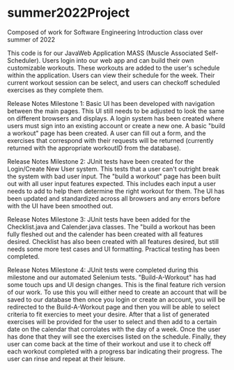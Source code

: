 # summer2022Project
Composed of work for Software Engineering Introduction class over summer of 2022

This code is for our JavaWeb Application MASS (Muscle Associated Self-Scheduler). Users login into our web app and can build their own customizable workouts. These workouts are added to the user's schedule within the application. Users can view their schedule for the week. Their current workout session can be select, and users can checkoff scheduled exercises as they complete them. 

Release Notes Milestone 1:
  Basic UI has been developed with navigation between the main pages. This UI still needs to be adjusted to look the same on different browsers and displays.
  A login system has been created where users must sign into an existing account or create a new one.
  A basic "build a workout" page has been created. A user can fill out a form, and the exercises that correspond with their requests will be returned (currently returned   with the appropriate workoutID from the database). 
  
  
Release Notes Milestone 2:
  JUnit tests have been created for the Login/Create New User system. This tests that a user can't outright break the system with bad user input. 
  The "build a workout" page has been built out with all user input features expected. This includes each input a user needs to add to help them determine the right workout for them.
  The UI has been updated and standardized across all browsers and any errors before with the UI have been smoothed out.

Release Notes Milestone 3:
JUnit tests have been added for the Checklist.java and Calender.java classes.
The "build a workout has been fully fleshed out and the calender has been created with all features desired.
Checklist has also been created with all features desired, but still needs some more test cases and UI formatting.
Practical testing has been completed. 

Release Notes Milestone 4: 
JUnit tests were completed during this milestone and our automated Selenium tests.
"Build-A-Workout" has had some touch ups and UI design changes.
This is the final feature rich version of our work.
To use this you will either need to create an account that will be saved to our database then once you login or create an account, you will be redirected to the Build-A-Workout page and then you will be able to select criteria to fit exercies to meet your desire. After that a list of generated exercises will be provided for the user to select and then add to a certain date on the calendar that corrolates with the day of a week. Once the user has done that they will see the exercises listed on the schedule. Finally, they user can come back at the time of their workout and use it to check off each workout completed with a progress bar indicating their progress. The user can rinse and repeat at their leisure. 
